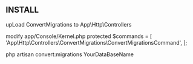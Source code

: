 ## INSTALL
upLoad ConvertMigrations to App\Http\Controllers

modify app/Console/Kernel.php
protected $commands = [
 'App\Http\Controllers\ConvertMigrations\ConvertMigrationsCommand',
];

php artisan convert:migrations YourDataBaseName
